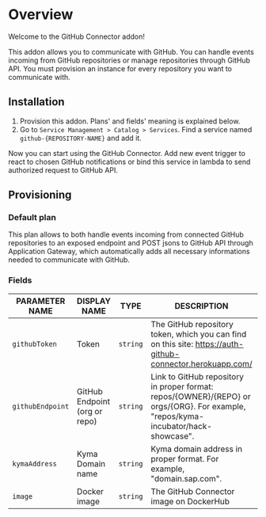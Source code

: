# Overview

Welcome to the GitHub Connector addon!

This addon allows you to communicate with GitHub. You can handle events incoming from GitHub repositories or manage repositories through GitHub API. You must provision an instance for every repository you want to communicate with.

## Installation

1. Provision this addon. Plans' and fields' meaning is explained below.
2. Go to `Service Management > Catalog > Services`. Find a service named `github-{REPOSITORY-NAME}` and add it.

Now you can start using the GitHub Connector. Add new event trigger to react to chosen GitHub notifications or bind this service in lambda to send authorized request to GitHub API.

## Provisioning

### Default plan

This plan allows to both handle events incoming from connected GitHub repositories to an exposed endpoint and POST jsons to GitHub API through Application Gateway, which automatically adds all necessary informations needed to communicate with GitHub.

### Fields

| PARAMETER NAME   | DISPLAY NAME                  | TYPE     | DESCRIPTION                                                                                                                        | REQUIRED |
| ---------------- | ----------------------------- | -------- | ---------------------------------------------------------------------------------------------------------------------------------- | :------: |
| `githubToken`    | Token                         | `string` | The GitHub repository token, which you can find on this site: <https://auth-github-connector.herokuapp.com/>                       |   yes    |
| `githubEndpoint` | GitHub Endpoint (org or repo) | `string` | Link to GitHub repository in proper format: repos/{OWNER}/{REPO} or orgs/{ORG}. For example, "repos/kyma-incubator/hack-showcase". |   yes    |
| `kymaAddress`    | Kyma Domain name              | `string` | Kyma domain address in proper format. For example, "domain.sap.com".                                                               |   yes    |
| `image`          | Docker image                  | `string` | The GitHub Connector image on DockerHub                                                                                            |    no    |
